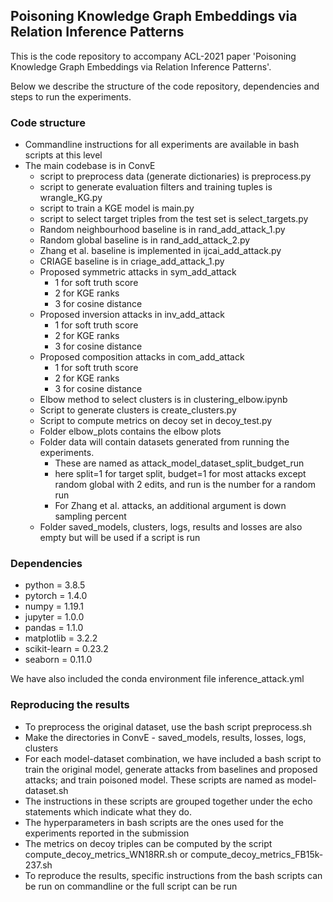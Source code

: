## Poisoning Knowledge Graph Embeddings via Relation Inference Patterns
This is the code repository to accompany ACL-2021 paper 'Poisoning Knowledge Graph Embeddings via Relation Inference Patterns'.

Below we describe the structure of the code repository, dependencies and steps to run the experiments.


### Code structure
- Commandline instructions for all experiments are available in bash scripts at this level
- The main codebase is in ConvE
    - script to preprocess data (generate dictionaries) is preprocess.py
    - script to generate evaluation filters and training tuples is wrangle_KG.py
    - script to train a KGE model is main.py
    - script to select target triples from the test set is select_targets.py
    - Random neighbourhood baseline is in rand_add_attack_1.py
    - Random global baseline is in rand_add_attack_2.py
    - Zhang et al. baseline is implemented in ijcai_add_attack.py
    - CRIAGE baseline is in criage_add_attack_1.py
    - Proposed symmetric attacks in sym_add_attack
        - 1 for soft truth score 
        - 2 for KGE ranks 
        - 3 for cosine distance
    - Proposed inversion attacks in inv_add_attack
        - 1 for soft truth score 
        - 2 for KGE ranks 
        - 3 for cosine distance
    - Proposed composition attacks in com_add_attack
        - 1 for soft truth score 
        - 2 for KGE ranks 
        - 3 for cosine distance
    - Elbow method to select clusters is in clustering_elbow.ipynb
    - Script to generate clusters is create_clusters.py
    - Script to compute metrics on decoy set in decoy_test.py
    - Folder elbow_plots contains the elbow plots
    - Folder data will contain datasets generated from running the experiments. 
        - These are named as attack_model_dataset_split_budget_run 
        - here split=1 for target split, budget=1 for most attacks except random global with 2 edits, and run is the number for a random run
        - For Zhang et al. attacks, an additional argument is down sampling percent
    - Folder saved_models, clusters, logs, results and losses are also empty but will be used if a script is run
    


### Dependencies
- python = 3.8.5
- pytorch = 1.4.0
- numpy = 1.19.1
- jupyter = 1.0.0
- pandas = 1.1.0
- matplotlib = 3.2.2
- scikit-learn = 0.23.2
- seaborn = 0.11.0

We have also included the conda environment file inference_attack.yml


### Reproducing the results
- To preprocess the original dataset, use the bash script preprocess.sh
- Make the directories in ConvE - saved_models, results, losses, logs, clusters
- For each model-dataset combination, we have included a bash script to train the original model, generate attacks from baselines and proposed attacks; and train poisoned model. These scripts are named as model-dataset.sh
- The instructions in these scripts are grouped together under the echo statements which indicate what they do.
- The hyperparameters in bash scripts are the ones used for the experiments reported in the submission
- The metrics on decoy triples can be computed by the script compute_decoy_metrics_WN18RR.sh or compute_decoy_metrics_FB15k-237.sh
- To reproduce the results, specific instructions from the bash scripts can be run on commandline or the full script can be run




